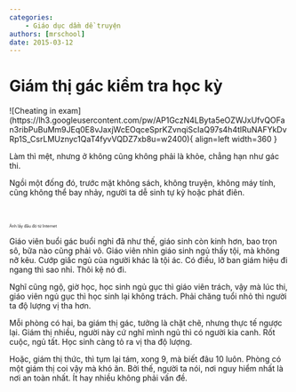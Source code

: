 ```yaml
---
categories:
    - Giáo dục dầm dề truyện
authors: [mrschool]
date: 2015-03-12
---
```


# Giám thị gác kiểm tra học kỳ

<div class="result" markdown>
![Cheating in exam](https://lh3.googleusercontent.com/pw/AP1GczN4LByta5eOZWJxUfvQOFan3ribPuBuMm9JEq0E8vJaxjWcEOqceSprKZvnqiScIaQ97s4h4tlRuNAFYkDvRp1S_CsrLMUznyc1QaT4fyvVQDZ7xb8u=w2400){ align=left width=360 }

Làm thì mệt, nhưng ở không cũng không phải là khỏe, chẳng hạn như gác thi.

Ngồi một đống đó, trước mặt không sách, không truyện, không máy tính, cũng không thể bay nhảy, người ta dễ sinh tự kỷ hoặc phát điên.
</div>

<!-- more -->
<br>
<br>
<span style="font-size: 0.5em;">Ảnh lấy đâu đó từ Internet</span>

Giáo viên buổi gác buổi nghỉ đã như thế, giáo sinh còn kinh hơn, bao trọn sô, bữa nào cũng phải vô. Giáo viên nhìn giáo sinh ngủ thấy tội, mà không nỡ kêu. Cướp giấc ngủ của người khác là tội ác. Có điều, lỡ ban giám hiệu đi ngang thì sao nhỉ. Thôi kệ nó đi.

Nghĩ cũng ngộ, giờ học, học sinh ngủ gục thì giáo viên trách, vậy mà lúc thi, giáo viên ngủ gục thì học sinh lại không trách. Phải chăng tuổi nhỏ thì người ta độ lượng vị tha hơn.

Mỗi phòng có hai, ba giám thị gác, tưởng là chặt chẽ, nhưng thực tế ngược lại. Giám thị nhiều, người này cứ nghĩ mình ngủ thì có người kia canh. Rốt cuộc, ngủ tất. Học sinh càng tỏ ra vị tha độ lượng.

Hoặc, giám thị thức, thì tụm lại tám, xong 9, mà biết đâu 10 luôn. Phòng có một giám thị coi vậy mà khó ăn. Bởi thế, người ta nói, nơi nguy hiểm nhất là nơi an toàn nhất. Ít hay nhiều không phải vấn đề.